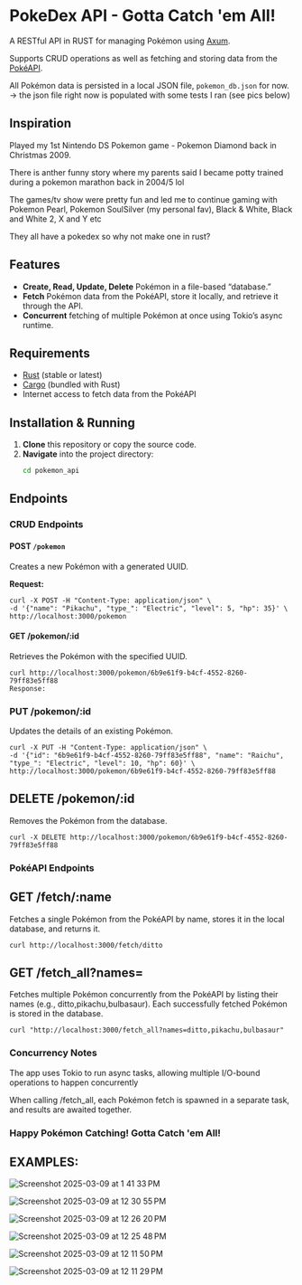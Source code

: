 # PokeDex API - Gotta Catch 'em All!

A RESTful API in RUST for managing Pokémon using [Axum](https://github.com/tokio-rs/axum). 

Supports CRUD operations as well as fetching and storing data from the [PokéAPI](https://pokeapi.co/). 

All Pokémon data is persisted in a local JSON file, `pokemon_db.json` for now. 
-> the json file right now is populated with some tests I ran (see pics below)

## Inspiration
Played my 1st Nintendo DS Pokemon game - Pokemon Diamond back in  Christmas 2009.

There is anther funny story where my parents said I became potty trained during a pokemon marathon back in 2004/5 lol

The games/tv show were pretty fun and led me to continue gaming with Pokemon Pearl, Pokemon SoulSilver (my personal fav), Black & White, Black and White 2, X and Y etc

They all have a pokedex so why not make one in rust?

## Features
- **Create, Read, Update, Delete** Pokémon in a file-based “database.”
- **Fetch** Pokémon data from the PokéAPI, store it locally, and retrieve it through the API.
- **Concurrent** fetching of multiple Pokémon at once using Tokio’s async runtime.

## Requirements
- [Rust](https://www.rust-lang.org/tools/install) (stable or latest)
- [Cargo](https://doc.rust-lang.org/cargo/) (bundled with Rust)
- Internet access to fetch data from the PokéAPI

## Installation & Running
1. **Clone** this repository or copy the source code.
2. **Navigate** into the project directory:
   ```bash
   cd pokemon_api


## Endpoints

### CRUD Endpoints

#### POST `/pokemon`

Creates a new Pokémon with a generated UUID.

**Request:**

```
curl -X POST -H "Content-Type: application/json" \
-d '{"name": "Pikachu", "type_": "Electric", "level": 5, "hp": 35}' \
http://localhost:3000/pokemon
```

#### GET /pokemon/:id
Retrieves the Pokémon with the specified UUID.

```
curl http://localhost:3000/pokemon/6b9e61f9-b4cf-4552-8260-79ff83e5ff88
Response:
```

### PUT /pokemon/:id
Updates the details of an existing Pokémon.

```
curl -X PUT -H "Content-Type: application/json" \
-d '{"id": "6b9e61f9-b4cf-4552-8260-79ff83e5ff88", "name": "Raichu", "type_": "Electric", "level": 10, "hp": 60}' \
http://localhost:3000/pokemon/6b9e61f9-b4cf-4552-8260-79ff83e5ff88
```

## DELETE /pokemon/:id
Removes the Pokémon from the database.

```
curl -X DELETE http://localhost:3000/pokemon/6b9e61f9-b4cf-4552-8260-79ff83e5ff88
```

### PokéAPI Endpoints

## GET /fetch/:name
Fetches a single Pokémon from the PokéAPI by name, stores it in the local database, and returns it.

```
curl http://localhost:3000/fetch/ditto
```


## GET /fetch_all?names=<comma-separated-names>

Fetches multiple Pokémon concurrently from the PokéAPI by listing their names (e.g., ditto,pikachu,bulbasaur). 
Each successfully fetched Pokémon is stored in the database.

```
curl "http://localhost:3000/fetch_all?names=ditto,pikachu,bulbasaur"
```


### Concurrency Notes
The app uses Tokio to run async tasks, allowing multiple I/O-bound operations to happen concurrently

When calling /fetch_all, each Pokémon fetch is spawned in a separate task, and results are awaited together.


### Happy Pokémon Catching! Gotta Catch 'em All!



## EXAMPLES:

![Screenshot 2025-03-09 at 1 41 33 PM](https://github.com/user-attachments/assets/311da5b3-9c13-4bf6-a820-53b305bca476)

![Screenshot 2025-03-09 at 12 30 55 PM](https://github.com/user-attachments/assets/7dca5acd-61e2-4ce2-b225-4487079a6f72)

![Screenshot 2025-03-09 at 12 26 20 PM](https://github.com/user-attachments/assets/00234f94-b0a8-441c-97b9-091ca8e66cbf)

![Screenshot 2025-03-09 at 12 25 48 PM](https://github.com/user-attachments/assets/bfc1ba5d-6042-43b0-bcd6-c1c87443d0b8)

![Screenshot 2025-03-09 at 12 11 50 PM](https://github.com/user-attachments/assets/2ff64eaf-e1e6-4f3f-bfcf-2c6edf51560b)

![Screenshot 2025-03-09 at 12 11 29 PM](https://github.com/user-attachments/assets/51423549-9b6d-4a89-920c-1bb2bec98994)







